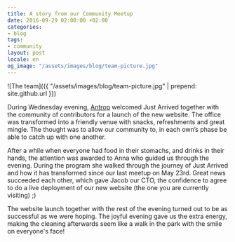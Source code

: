 ```yaml
---
title: A story from our Community Meetup
date: 2016-09-29 02:00:00 +02:00
categories:
- blog
tags:
- community
layout: post
locale: en
og_image: "/assets/images/blog/team-picture.jpg"
---
```


![The team]({{ "/assets/images/blog/team-picture.jpg" | prepend: site.github.url }})

During Wednesday evening, [Antrop](http://antrop.se/ "Antrop - Design Agency") welcomed Just Arrived together with the community of contributors for a launch of the new website. The office was transformed into a friendly venue with snacks, refreshments and great mingle. The thought was to allow our community to, in each own’s phase be able to catch up with one another.

After a while when everyone had food in their stomachs, and drinks in their hands, the attention was awarded to Anna who guided us through the evening. During the program she walked through the journey of Just Arrived and how it has transformed since our last meetup on May 23rd. Great news succeeded each other, which gave Jacob our CTO, the confidence to agree to do a live deployment of our new website (the one you are currently visiting) ;)

The website launch together with the rest of the evening turned out to be as successful as we were hoping. The joyful evening gave us the extra energy, making the cleaning afterwards seem like a walk in the park with the smile on everyone's face!


